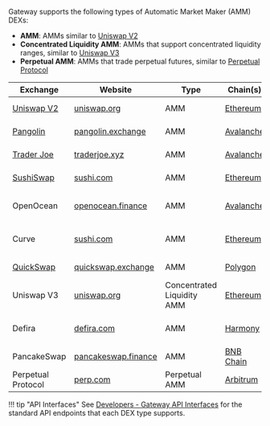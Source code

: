 Gateway supports the following types of Automatic Market Maker (AMM) DEXs:

- **AMM**: AMMs similar to [Uniswap V2](https://docs.uniswap.org/protocol/V2/introduction)
- **Concentrated Liquidity AMM**: AMMs that support concentrated liquidity ranges, similar to [Uniswap V3](https://docs.uniswap.org/protocol/introduction)
- **Perpetual AMM**: AMMs that trade perpetual futures, similar to [Perpetual Protocol](https://docs.perp.fi/)

| Exchange   | Website   | Type    | Chain(s)  | Developer | Status  |
| ---------- | --------- | --------| --------- | --------- | ------- |
| [Uniswap V2](/gateway/exchanges/uniswap/)  | [uniswap.org](https://uniswap.org/) | AMM | [Ethereum](/gateway/chains/ethereum) | CoinAlpha | Released in [v1.4.0](/release-notes/1.4.0/) |
| [Pangolin](./pangolin/)| [pangolin.exchange](https://pangolin.exchange/) | AMM | [Avalanche](/gateway/chains/ethereum#avalanche) | CoinAlpha | Released in [v1.4.0](/release-notes/1.4.0/) |
| [Trader Joe](gateway/exchanges/traderjoe/) | [traderjoe.xyz](https://traderjoe.xyz/) | AMM | [Avalanche](/gateway/chains/ethereum/#avalanche) | [james-hummingbot](https://github.com/james-hummingbot) | Released in [v1.5.0](/release-notes/1.5.0/) |
| [SushiSwap]((/gateway/exchanges/sushiswap/)) | [sushi.com](https://sushi.com/) | AMM | [Ethereum](/gateway/chains/ethereum) | [james-hummingbot](https://github.com/james-hummingbot) | Released in [v1.5.0](/release-notes/1.5.0/) |
| OpenOcean | [openocean.finance](https://openocean.finance/) | AMM | [Avalanche](/gateway/chains/ethereum/#avalanche) | [kanghoulin](https://github.com/kanghoulin) | [Open pull request](https://github.com/hummingbot/hummingbot/pull/5271) |
| Curve | [sushi.com](https://sushi.com/) | AMM | [Ethereum](/gateway/chains/ethereum) | [james-hummingbot](https://github.com/james-hummingbot) | [Open pull request](https://github.com/hummingbot/hummingbot/pull/5334) |
| [QuickSwap](/gateway/exchanges/quickswap/) | [quickswap.exchange](https://quickswap.exchange/) | AMM | [Polygon](/gateway/chains/ethereum#polygon) | [james-hummingbot](https://github.com/james-hummingbot) | Released in [v1.6.0](/release-notes/1.6.0/) |
| Uniswap V3 | [uniswap.org](https://uniswap.org/) | Concentrated Liquidity AMM | [Ethereum](/gateway/chains/ethereum) | CoinAlpha | Released in [v1.6.0](/release-notes/1.6.0/)  |
| Defira | [defira.com](https://defira.com/) | AMM | [Harmony](/gateway/chains/ethereum#harmony) | [NavneethJayendran](https://github.com/NavneethJayendran) | [Open pull request](https://github.com/hummingbot/hummingbot/pull/5422) |
| PancakeSwap | [pancakeswap.finance](https://pancakeswap.finance/) | AMM | [BNB Chain](/gateway/chains/ethereum#bnb-chain) | CoinAlpha | [In progress](https://github.com/hummingbot/hummingbot/pull/5436) |
| Perpetual Protocol | [perp.com](https://perp.com/) | Perpetual AMM | [Arbitrum](/gateway/chains/ethereum#arbitrum) | CoinAlpha| In progress |

!!! tip "API Interfaces"
    See [Developers - Gateway API Interfaces](/developers/gateway/api-interface/) for the standard API endpoints that each DEX type supports.
